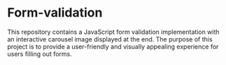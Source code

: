 # Form-validation
This repository contains a JavaScript form validation implementation with an interactive carousel image displayed at the end. The purpose of this project is to provide a user-friendly and visually appealing experience for users filling out forms.

